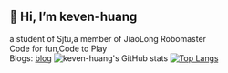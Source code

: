 👋 Hi, I’m keven-huang
----------------------
a student of Sjtu,a member of JiaoLong Robomaster  
Code for fun,Code to Play  
Blogs:  [blog](https://keven-huang.github.io/)
![keven-huang's GitHub stats](https://github-readme-stats.vercel.app/api?username=keven-huang&count_private=true)
[![Top Langs](https://github-readme-stats.vercel.app/api/top-langs/?username=keven-huang&layout=compact)](https://github.com/anuraghazra/github-readme-stats)<br>

 
